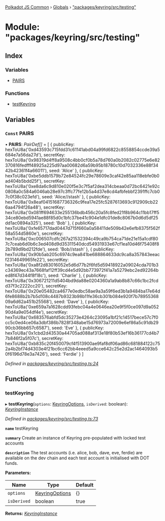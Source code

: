 [Polkadot JS Common](../README.md) › [Globals](../globals.md) › ["packages/keyring/src/testing"](_packages_keyring_src_testing_.md)

# Module: "packages/keyring/src/testing"

## Index

### Variables

* [PAIRS](_packages_keyring_src_testing_.md#const-pairs)

### Functions

* [testKeyring](_packages_keyring_src_testing_.md#testkeyring)

## Variables

### `Const` PAIRS

• **PAIRS**: *PairDef[]* = [
  {
    publicKey: hexToU8a('0xd43593c715fdd31c61141abd04a99fd6822c8558854ccde39a5684e7a56da27d'),
    secretKey: hexToU8a('0x98319d4ff8a9508c4bb0cf0b5a78d760a0b2082c02775e6e82370816fedfff48925a225d97aa00682d6a59b95b18780c10d7032336e88f3442b42361f4a66011'),
    seed: 'Alice'
  },
  {
    publicKey: hexToU8a('0xbe5ddb1579b72e84524fc29e78609e3caf42e85aa118ebfe0b0ad404b5bdd25f'),
    secretKey: hexToU8a('0xe8da6c9d810e020f5e3c7f5af2dea314cbeaa0d72bc6421e92c0808a0c584a6046ab28e97c3ffc77fe12b5a4d37e8cd4afbfebbf2391ffc7cb07c0f38c023efd'),
    seed: 'Alice//stash'
  },
  {
    publicKey: hexToU8a('0x8eaf04151687736326c9fea17e25fc5287613693c912909cb226aa4794f26a48'),
    secretKey: hexToU8a('0x081ff694633e255136bdb456c20a5fc8fed21f8b964c11bb17ff534ce80ebd5941ae88f85d0c1bfc37be41c904e1dfc01de8c8067b0d6d5df25dd1ac0894a325'),
    seed: 'Bob'
  },
  {
    publicKey: hexToU8a('0xfe65717dad0447d715f660a0a58411de509b42e6efb8375f562f58a554d5860e'),
    secretKey: hexToU8a('0xc006507cdfc267a21532394c49ca9b754ca71de21e15a1cdf807c7ceab6d0b6c3ed408d9d35311540dcd54931933e67cf1ea10d46f75408f82b789d9bd212fde'),
    seed: 'Bob//stash'
  },
  {
    publicKey: hexToU8a('0x90b5ab205c6974c9ea841be688864633dc9ca8a357843eeacf2314649965fe22'),
    secretKey: hexToU8a('0xa8f2d83016052e5d6d77b2f6fd5d59418922a09024cda701b3c34369ec43a7668faf12ff39cd4e5d92bb773972f41a7a5279ebc2ed92264bed8f47d344f8f18c'),
    seed: 'Charlie'
  },
  {
    publicKey: hexToU8a('0x306721211d5404bd9da88e0204360a1a9ab8b87c66c1bc2fcdd37f3c2222cc20'),
    secretKey: hexToU8a('0x20e05482ca4677e0edbc58ae9a3a59f6ed3b1a9484ba17e64d6fe8688b2b7b5d108c4487b9323b98b11fe36cb301b084e920f7b7895536809a6d62a451b25568'),
    seed: 'Dave'
  },
  {
    publicKey: hexToU8a('0xe659a7a1628cdd93febc04a4e0646ea20e9f5f0ce097d9a05290d4a9e054df4e'),
    secretKey: hexToU8a('0x683576abfd5dc35273e4264c23095a1bf21c14517bece57c7f0cc5c0ed4ce06a3dbf386b7828f348abe15d76973a72009e6ef86a5c91db2990cb36bb657c6587'),
    seed: 'Eve'
  },
  {
    publicKey: hexToU8a('0x1cbd2d43530a44705ad088af313e18f80b53ef16b36177cd4b77b846f2a5f07c'),
    secretKey: hexToU8a('0xb835c20f450079cf4f513900ae9faf8df06ad86c681884122c752a4b2bf74d4303e4f21bc6cc62bb4eeed5a9cce642c25e2d2ac1464093b50f6196d78e3a7426'),
    seed: 'Ferdie'
  }
]

*Defined in [packages/keyring/src/testing.ts:24](https://github.com/polkadot-js/common/blob/d176c7471/packages/keyring/src/testing.ts#L24)*

## Functions

###  testKeyring

▸ **testKeyring**(`options`: [KeyringOptions](../interfaces/_packages_keyring_src_types_.keyringoptions.md), `isDerived`: boolean): *[KeyringInstance](../interfaces/_packages_keyring_src_types_.keyringinstance.md)*

*Defined in [packages/keyring/src/testing.ts:73](https://github.com/polkadot-js/common/blob/d176c7471/packages/keyring/src/testing.ts#L73)*

**`name`** testKeyring

**`summary`** Create an instance of Keyring pre-populated with locked test accounts

**`description`** The test accounts (i.e. alice, bob, dave, eve, ferdie)
are available on the dev chain and each test account is initialised with DOT funds.

**Parameters:**

Name | Type | Default |
------ | ------ | ------ |
`options` | [KeyringOptions](../interfaces/_packages_keyring_src_types_.keyringoptions.md) | {} |
`isDerived` | boolean | true |

**Returns:** *[KeyringInstance](../interfaces/_packages_keyring_src_types_.keyringinstance.md)*
